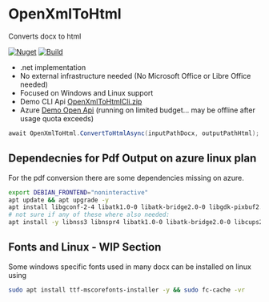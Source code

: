 # OpenXmlToHtml

Converts docx to html

[![Nuget](https://img.shields.io/nuget/v/OpenXmlToHtml.svg)](https://www.nuget.org/packages/OpenXmlToHtml/) [![Build](https://github.com/Codeuctivity/OpenXmlToHtml/actions/workflows/dotnet.yml/badge.svg)](https://github.com/Codeuctivity/OpenXmlToHtml/actions/workflows/dotnet.yml)

- .net implementation
- No external infrastructure needed (No Microsoft Office or Libre Office needed)
- Focused on Windows and Linux support
- Demo CLI Api [OpenXmlToHtmlCli.zip](https://github.com/Codeuctivity/OpenXmlToHtml/releases)
- Azure [Demo Open Api](http://openxmlconverter.azurewebsites.net/index.html) (running on limited budget... may be offline after usage quota exceeds)

```c#
await OpenXmlToHtml.ConvertToHtmlAsync(inputPathDocx, outputPathHtml);
```

## Dependecnies for Pdf Output on azure linux plan

For the pdf conversion there are some dependencies missing on azure.

```bash
export DEBIAN_FRONTEND="noninteractive"
apt update && apt upgrade -y
apt install libgconf-2-4 libatk1.0-0 libatk-bridge2.0-0 libgdk-pixbuf2.0-0 libgtk-3-0 libgbm-dev libnss3-dev libxss-dev libasound2 -y
# not sure if any of these where also needed:
apt install -y libnss3 libnspr4 libatk1.0-0 libatk-bridge2.0-0 libcups2 libdrm2 libxkbcommon0 libxcomposite1 libxdamage1 libxfixes3 libxrandr2 libgbm1 libasound2 libpangox-1.0-0
```

## Fonts and Linux - WIP Section

Some windows specific fonts used in many docx can be installed on linux using

```bash
sudo apt install ttf-mscorefonts-installer -y && sudo fc-cache -vr
```
